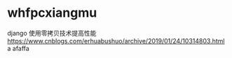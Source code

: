 # whfpcxiangmu
django 使用零拷贝技术提高性能
https://www.cnblogs.com/erhuabushuo/archive/2019/01/24/10314803.html
a
afaffa
